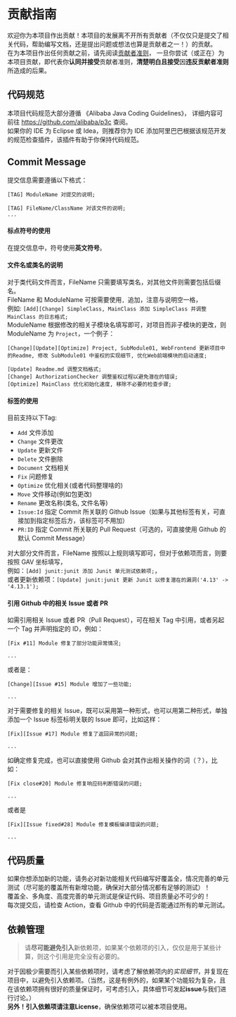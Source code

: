 # 贡献指南 #

欢迎你为本项目作出贡献！本项目的发展离不开所有贡献者（不仅仅只是提交了相关代码，帮助编写文档，还是提出问题或想法也算是贡献者之一！）的贡献。  
在为本项目作出任何贡献之前，请先阅读[贡献者准则](https://github.com/LamGC/ContentGrabbingJi/blob/3.0.0/CODE_OF_CONDUCT.md)，
一旦你尝试（或正在）为本项目贡献，即代表你**认同并接受**贡献者准则，**清楚明白且接受**因**违反贡献者准则**所造成的后果。 

## 代码规范 ##
本项目代码规范大部分遵循 《Alibaba Java Coding Guidelines》，
详细内容可前往 https://github.com/alibaba/p3c 查阅。  
如果你的 IDE 为 Eclipse 或 Idea，则推荐你为 IDE 添加阿里巴巴根据该规范开发的规范检查插件，该插件有助于你保持代码规范。

## Commit Message ##
提交信息需要遵循以下格式：
```
[TAG] ModuleName 对提交的说明;

[TAG] FileName/ClassName 对该文件的说明;
...

```
#### 标点符号的使用 ####
在提交信息中，符号使用**英文符号**。
#### 文件名或类名的说明 ####
对于类代码文件而言，FileName 只需要填写类名，对其他文件则需要包括后缀名。  
FileName 和 ModuleName 可按需要使用`, `追加，注意与说明空一格，  
例如: `[Add][Change] SimpleClass, MainClass 添加 SimpleClass 并调整 MainClass 的日志格式;`  
ModuleName 根据修改的相关子模块名填写即可，对项目而非子模块的更改，则 ModuleName 为 `Project`，一个例子：
```
[Change][Update][Optimize] Project, SubModule01, WebFrontend 更新项目中的Readme, 修改 SubModule01 中鉴权的实现细节, 优化Web前端模块的启动速度;

[Update] Readme.md 调整文档格式;
[Change] AuthorizationChecker 调整鉴权过程以避免潜在的错误;
[Optimize] MainClass 优化初始化速度, 移除不必要的检查步骤;
```
#### 标签的使用 ####
目前支持以下Tag:
- `Add` 文件添加
- `Change` 文件更改
- `Update` 更新文件
- `Delete` 文件删除
- `Document` 文档相关
- `Fix` 问题修复
- `Optimize` 优化相关(或者代码整理啥的)
- `Move` 文件移动(例如包更改)
- `Rename` 更改名称(类名, 文件名等)
- `Issue:Id` 指定 Commit 所关联的 Github Issue（如果与其他标签有关，可直接加到指定标签后方，该标签可不用加）
- `PR:ID` 指定 Commit 所关联的 Pull Request（可选的，可直接使用 Github 的默认 Commit Message）



对大部分文件而言，FileName 按照以上规则填写即可，但对于依赖项而言，则要按照 GAV 坐标填写，  
例如：`[Add] junit:junit 添加 Junit 单元测试依赖项;`，  
或者更新依赖项：`[Update] junit:junit 更新 Junit 以修复潜在的漏洞('4.13' -> '4.13.1');`

#### 引用 Github 中的相关 Issue 或者 PR ####
如需引用相关 Issue 或者 PR（Pull Request），可在相关 Tag 中引用，或者另起一个 Tag 并声明指定的 ID，例如：  
```
[Fix #11] Module 修复了部分功能异常情况;

...
```
或者是：
```
[Change][Issue #15] Module 增加了一些功能;

...
```
对于需要修复的相关 Issue，既可以采用第一种形式，也可以用第二种形式，单独添加一个 Issue 标签标明关联的 Issue 即可，比如这样：  
```
[Fix][Issue #17] Module 修复了返回异常的问题;

...
```
如确定修复完成，也可以直接使用 Github 会对其作出相关操作的词（？），比如：  
```
[Fix close#20] Module 修复响应码判断错误的问题;

...
```
或者是  
```
[Fix][Issue fixed#28] Module 修复模板编译错误的问题;

...
```


## 代码质量 ##
如果你想添加新的功能，请务必对新功能相关代码编写好覆盖全，情况完善的单元测试（尽可能的覆盖所有新增功能，确保对大部分情况都有足够的测试）！  
覆盖全、多角度、高度完善的单元测试是保证代码、项目质量必不可少的！  
每次提交后，请检查 Action，查看 Github 中的代码是否能通过所有的单元测试。

## 依赖管理 ##
> 请**尽可能避免引入**新依赖项，如果某个依赖项的引入，仅仅是用于某些计算，则这个引用是完全没有必要的。

对于因极少需要而引入某些依赖项时，请考虑了解依赖项内的*实现细节*，并复现在项目中，以避免引入依赖项。（当然，这是有例外的，如果某个功能较为复杂，且在该依赖项拥有很好的质量保证时，可考虑引入，具体细节可发起**issue**与我们进行讨论。）  
**另外！**引入依赖项请注意**License**，确保依赖项可以被本项目使用。

